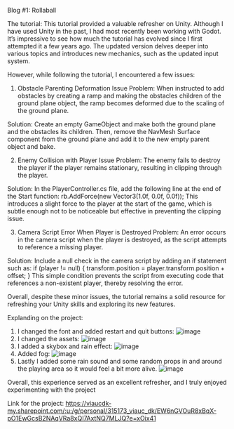Blog #1: Rollaball

The tutorial:
This tutorial provided a valuable refresher on Unity. Although I have used Unity in the past, I had most recently been working with Godot. It’s impressive to see how much the tutorial has evolved since I first attempted it a few years ago. The updated version delves deeper into various topics and introduces new mechanics, such as the updated input system.

However, while following the tutorial, I encountered a few issues:

1. Obstacle Parenting Deformation Issue
Problem:
When instructed to add obstacles by creating a ramp and making the obstacles children of the ground plane object, the ramp becomes deformed due to the scaling of the ground plane.

Solution:
Create an empty GameObject and make both the ground plane and the obstacles its children. Then, remove the NavMesh Surface component from the ground plane and add it to the new empty parent object and bake.

2. Enemy Collision with Player Issue
Problem:
The enemy fails to destroy the player if the player remains stationary, resulting in clipping through the player.

Solution:
In the PlayerController.cs file, add the following line at the end of the Start function:
rb.AddForce(new Vector3(1.0f, 0.0f, 0.0f));
This introduces a slight force to the player at the start of the game, which is subtle enough not to be noticeable but effective in preventing the clipping issue.

3. Camera Script Error When Player is Destroyed
Problem:
An error occurs in the camera script when the player is destroyed, as the script attempts to reference a missing player.

Solution:
Include a null check in the camera script by adding an if statement such as:
if (player != null) {
    transform.position = player.transform.position + offset;
}
This simple condition prevents the script from executing code that references a non-existent player, thereby resolving the error.

Overall, despite these minor issues, the tutorial remains a solid resource for refreshing your Unity skills and exploring its new features.

Explanding on the project:
1. I changed the font and added restart and quit buttons:
![image](https://github.com/user-attachments/assets/6d22f025-d1cd-4880-846f-d2a81f23f8da)
2. I changed the assets:
![image](https://github.com/user-attachments/assets/b043f57d-a87d-4cce-b54d-2ad3d87e6763)
3. I added a skybox and rain effect:
![image](https://github.com/user-attachments/assets/66084a3a-46ea-43d2-900c-4c08c4bb6079)
4. Added fog:
![image](https://github.com/user-attachments/assets/7c104dcf-9f57-4a70-b1d3-28b428d8f01f)
5. Lastly I added some rain sound and some random props in and around the playing area so it would feel a bit more alive.
![image](https://github.com/user-attachments/assets/fd87c3b6-cc13-4904-bafd-91f09b1dde7c)

Overall, this experience served as an excellent refresher, and I truly enjoyed experimenting with the project

Link for the project:
https://viaucdk-my.sharepoint.com/:u:/g/personal/315173_viauc_dk/EW6nGVOuR8xBqX-pO1EwGcsB2NAqVRa8xQI7AxtNQ7MLJQ?e=xOix41




